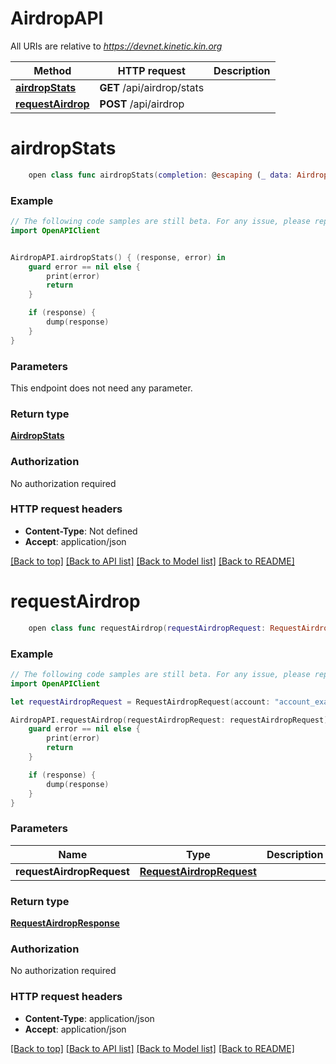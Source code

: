 # AirdropAPI

All URIs are relative to *https://devnet.kinetic.kin.org*

Method | HTTP request | Description
------------- | ------------- | -------------
[**airdropStats**](AirdropAPI.md#airdropstats) | **GET** /api/airdrop/stats | 
[**requestAirdrop**](AirdropAPI.md#requestairdrop) | **POST** /api/airdrop | 


# **airdropStats**
```swift
    open class func airdropStats(completion: @escaping (_ data: AirdropStats?, _ error: Error?) -> Void)
```



### Example
```swift
// The following code samples are still beta. For any issue, please report via http://github.com/OpenAPITools/openapi-generator/issues/new
import OpenAPIClient


AirdropAPI.airdropStats() { (response, error) in
    guard error == nil else {
        print(error)
        return
    }

    if (response) {
        dump(response)
    }
}
```

### Parameters
This endpoint does not need any parameter.

### Return type

[**AirdropStats**](AirdropStats.md)

### Authorization

No authorization required

### HTTP request headers

 - **Content-Type**: Not defined
 - **Accept**: application/json

[[Back to top]](#) [[Back to API list]](../README.md#documentation-for-api-endpoints) [[Back to Model list]](../README.md#documentation-for-models) [[Back to README]](../README.md)

# **requestAirdrop**
```swift
    open class func requestAirdrop(requestAirdropRequest: RequestAirdropRequest, completion: @escaping (_ data: RequestAirdropResponse?, _ error: Error?) -> Void)
```



### Example
```swift
// The following code samples are still beta. For any issue, please report via http://github.com/OpenAPITools/openapi-generator/issues/new
import OpenAPIClient

let requestAirdropRequest = RequestAirdropRequest(account: "account_example", amount: "amount_example", commitment: "commitment_example", environment: "environment_example", index: 123, mint: "mint_example") // RequestAirdropRequest | 

AirdropAPI.requestAirdrop(requestAirdropRequest: requestAirdropRequest) { (response, error) in
    guard error == nil else {
        print(error)
        return
    }

    if (response) {
        dump(response)
    }
}
```

### Parameters

Name | Type | Description  | Notes
------------- | ------------- | ------------- | -------------
 **requestAirdropRequest** | [**RequestAirdropRequest**](RequestAirdropRequest.md) |  | 

### Return type

[**RequestAirdropResponse**](RequestAirdropResponse.md)

### Authorization

No authorization required

### HTTP request headers

 - **Content-Type**: application/json
 - **Accept**: application/json

[[Back to top]](#) [[Back to API list]](../README.md#documentation-for-api-endpoints) [[Back to Model list]](../README.md#documentation-for-models) [[Back to README]](../README.md)


